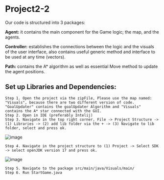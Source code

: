 # Project2-2

Our code is structured into 3 packages: 

<b>Agent:</b> it contains the main component for the Game logic; the map, and the agents. 

<b>Controller:</b> establishes the connections between the logic and the visuals of the user interface, also contains useful generic method and interface to be used at any time (vectors).

<b>Path:</b> contains the A* algorithm as well as essential Move method to update the agent positions.

## Set up Libraries and Dependencies: ##

	Step 1. Open the project via the zipFile, Please use the map named: "Visuals", because there are two different version of code. "GoalUpdater" contains the goalUpdater Algorithm and "Visuals" contains the A* star connected with the GUI.
	Step 2. Open in IDE (preferably Intelij)
	Step 3. Navigate in the top right corner, File -> Project Structure -> (1) Libraries -> (2) add lib folder via the + -> (3) Navigate to lib folder, select and press ok.

![image](https://user-images.githubusercontent.com/56164753/159579446-34e46ba4-09ef-481f-8842-aedb2d898054.png)

	Step 4. Navigate in the project structure to (1) Project -> Select SDK -> select openJDK version 17 and press ok.

![image](https://user-images.githubusercontent.com/56164753/159579900-caf5280f-54a9-424b-bf61-5e8b3e45dfba.png)

	Step 5. Navigate to the package src/main/java/Visuals/main/
	Step 6. Run StartGame.java


